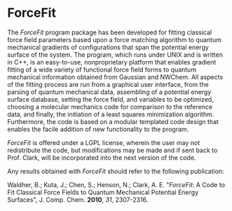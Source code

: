 # ForceFit

The *ForceFit* program package has been developed for fitting classical force field parameters based upon a force matching algorithm to quantum mechanical gradients of configurations that span the potential energy surface of the system. The program, which runs under UNIX and is written in C++, is an easy-to-use, nonproprietary platform that enables gradient fitting of a wide variety of functional force field forms to quantum mechanical information obtained from Gaussian and NWChem. All aspects of the fitting process are run from a graphical user interface, from the parsing of quantum mechanical data, assembling of a potential energy surface database, setting the force field, and variables to be optimized, choosing a molecular mechanics code for comparison to the reference data, and finally, the initiation of a least squares minimization algorithm. Furthermore, the code is based on a modular templated code design that enables the facile addition of new functionality to the program.

*ForceFit* is offered under a LGPL license, wherein the user may not redistribute the code, but modifications may be made and if sent back to Prof. Clark, will be incorporated into the next version of the code.

Any results obtained with *ForceFit* should refer to the following publication:

Waldher, B.; Kuta, J.; Chen, S.; Henson, N.; Clark, A. E. "*ForceFit*: A Code to Fit Classical Force Fields to Quantum Mechanical Potential Energy Surfaces", J. Comp. Chem. **2010**, *31*, 2307-2316.
